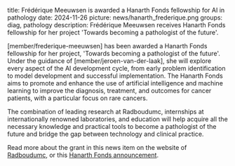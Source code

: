 title: Frédérique Meeuwsen is awarded a Hanarth Fonds fellowship for AI in pathology
date: 2024-11-26
picture: news/hanarth_frederique.png
groups: diag, pathology
description: Frédérique Meeuwsen receives Hanarth Fonds fellowship for her project 'Towards becoming a pathologist of the future'.

[member/frederique-meeuwsen] has been awarded a Hanarth Fonds fellowship for her project, 'Towards becoming a pathologist of the future'. Under the guidance of [member/jeroen-van-der-laak], she will explore every aspect of the AI development cycle, from early problem identification to model development and successful implementation. The Hanarth Fonds aims to promote and enhance the use of artificial intelligence and machine learning to improve the diagnosis, treatment, and outcomes for cancer patients, with a particular focus on rare cancers.

The combination of leading research at Radboudumc, internships at internationally renowned laboratories, and education will help acquire all the necessary knowledge and practical tools to become a pathologist of the future and bridge the gap between technology and clinical practice.

Read more about the grant in this news item on the website of [Radboudumc](https://www.radboudumc.nl/nieuws/2024/subsidies-voor-ai-bij-opsporen-alvleesklierkanker-en-pathologie), or this [Hanarth Fonds announcement](https://www.hanarthfonds.nl/en-2024-call).
